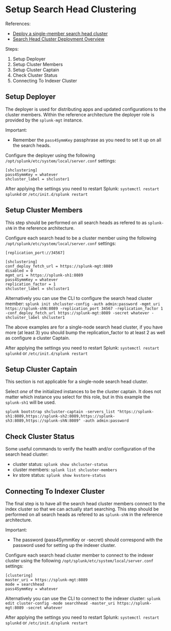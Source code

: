 Setup Search Head Clustering
============================

References:
- [Deploy a single-member search head cluster](https://docs.splunk.com/Documentation/Splunk/8.0.5/DistSearch/DeploysinglememberSHC)
- [Search Head Cluster Deployment Overview](https://docs.splunk.com/Documentation/Splunk/8.0.6/DistSearch/SHCdeploymentoverview)


Steps:
1. Setup Deployer
2. Setup Cluster Members
3. Setup Cluster Captain
4. Check Cluster Status
5. Connecting To Indexer Cluster


Setup Deployer
--------------
The deployer is used for distributing apps and updated configurations to the cluster members.
Within the reference architecture the deployer role is provided by the `splunk-mgt` instance.

Important:
- Remember the `pass4SymmKey` passphrase as you need to set it up on all the search heads.

Configure the deployer using the following `/opt/splunk/etc/system/local/server.conf` settings:
```
[shclustering]
pass4SymmKey = whatever
shcluster_label = shcluster1
```

After applying the settings you need to restart Splunk: 
`systemctl restart splunkd` or `/etc/init.d/splunk restart`


Setup Cluster Members
---------------------
This step should be performed on all search heads as refered to as `splunk-shN` in the reference architecture.

Configure each search head to be a cluster member using the following `/opt/splunk/etc/system/local/server.conf` settings:
```
[replication_port://34567]

[shclustering]
conf_deploy_fetch_url = https://splunk-mgt:8089
disabled = 0
mgmt_uri = https://splunk-sh1:8089
pass4SymmKey = whatever
replication_factor = 1
shcluster_label = shcluster1
```

Alternatively you can use the CLI to configure the search head cluster member:
`splunk init shcluster-config -auth admin:password -mgmt_uri https://splunk-shN:8089 -replication_port 34567 -replication_factor 1 -conf_deploy_fetch_url https://splunk-mgt:8089 -secret whatever -shcluster_label shcluster1`

The above examples are for a single-node search head cluster, if you have more (at least 3) you should bump the replication_factor to at least 2 as well as configure a cluster Captain.

After applying the settings you need to restart Splunk:
`systemctl restart splunkd` or `/etc/init.d/splunk restart`


Setup Cluster Captain
---------------------
This section is not applicable for a single-node search head cluster.

Select *one* of the initialized instances to be the cluster captain. It does not matter which instance you select for this role, but in this example the `splunk-sh1` will be used.

`splunk bootstrap shcluster-captain -servers_list "https://splunk-sh1:8089,https://splunk-sh2:8089,https://splunk-sh3:8089,https://splunk-shN:8089" -auth admin:password`


Check Cluster Status
--------------------
Some useful commands to verify the health and/or configuration of the search head cluster:
- cluster status: `splunk show shcluster-status`
- cluster members: `splunk list shcluster-members`
- kv store status: `splunk show kvstore-status`


Connecting To Indexer Cluster
-----------------------------
The final step is to have all the search head cluster members connect to the index cluster so that we can actually start searching.
This step should be performed on all search heads as refered to as `splunk-shN` in the reference architecture.

Important:
- The password (pass4SymmKey or -secret) should correspond with the password used for setting up the indexer cluster.

Configure each search head cluster member to connect to the indexer cluster using the following `/opt/splunk/etc/system/local/server.conf` settings:
```
[clustering]
master_uri = https://splunk-mgt:8089
mode = searchhead
pass4SymmKey = whatever
```

Alternatively you can use the CLI to connect to the indexer cluster:
`splunk edit cluster-config -mode searchhead -master_uri https://splunk-mgt:8089 -secret whatever`

After applying the settings you need to restart Splunk:
`systemctl restart splunkd` or `/etc/init.d/splunk restart`
